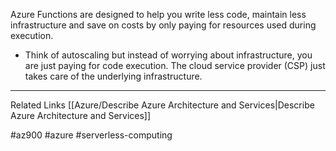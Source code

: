 Azure Functions are designed to help you write less code, maintain less infrastructure and save on costs by only paying for resources used during execution.

* Think of autoscaling but instead of worrying about infrastructure, you are just paying for code execution. The cloud service provider (CSP) just takes care of the underlying infrastructure.

---
Related Links
[[Azure/Describe Azure Architecture and Services|Describe Azure Architecture and Services]]

#az900 #azure #serverless-computing 